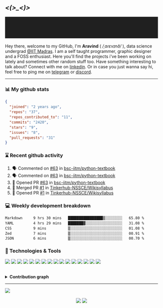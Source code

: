 &nbsp;

## *<(>_<)>*

<p align="center">
  <img src="https://github.com/aravinds-arv/aravinds-arv/blob/master/header.gif">
</p>

Hey there, welcome to my GitHub, I'm **Aravind** ( */ˌaɾɛvɪnð/* ), data science undergrad [@IIT Madras](https://study.iitm.ac.in/ds/). I am a self taught programmer, graphic designer and a FOSS enthusiast. Here you'll find the projects i've been working on lately and sometimes other random stuff too. Have something interesting to talk about? Connect with me on [linkedin](https://www.linkedin.com/in/aravinds-arv/). Or in case you just wanna say hi, feel free to ping me on [telegram](https://t.me/aravinds_arv) or [discord](https://discord.com/users/900961892774854677).

---

### 📊 My github stats

```json
{
  "joined": "2 years ago",
  "repos": "37",
  "repos_contributed_to": "11",
  "commits": "2420",
  "stars": "9",
  "issues": "8",
  "pull_requests": "31"
}
```

### ⌛ Recent github activity
<!--START_SECTION:activity-->
1. 🗣 Commented on [#63](https://github.com/bsc-iitm/python-textbook/pull/63#issuecomment-1748993486) in [bsc-iitm/python-textbook](https://github.com/bsc-iitm/python-textbook)
2. 🗣 Commented on [#63](https://github.com/bsc-iitm/python-textbook/pull/63#issuecomment-1748823858) in [bsc-iitm/python-textbook](https://github.com/bsc-iitm/python-textbook)
3. 💪 Opened PR [#63](https://github.com/bsc-iitm/python-textbook/pull/63) in [bsc-iitm/python-textbook](https://github.com/bsc-iitm/python-textbook)
4. 🎉 Merged PR [#1](https://github.com/Tinkerhub-NSSCE/Wikisyllabus/pull/1) in [Tinkerhub-NSSCE/Wikisyllabus](https://github.com/Tinkerhub-NSSCE/Wikisyllabus)
5. 💪 Opened PR [#1](https://github.com/Tinkerhub-NSSCE/Wikisyllabus/pull/1) in [Tinkerhub-NSSCE/Wikisyllabus](https://github.com/Tinkerhub-NSSCE/Wikisyllabus)
<!--END_SECTION:activity-->

### 💻 Weekly development breakdown
<!--START_SECTION:waka-->

```txt
Markdown     9 hrs 30 mins   ████████████████▒░░░░░░░░   65.80 %
YAML         4 hrs 29 mins   ███████▓░░░░░░░░░░░░░░░░░   31.08 %
CSS          9 mins          ▒░░░░░░░░░░░░░░░░░░░░░░░░   01.08 %
Zed          7 mins          ▒░░░░░░░░░░░░░░░░░░░░░░░░   00.91 %
JSON         6 mins          ▒░░░░░░░░░░░░░░░░░░░░░░░░   00.70 %
```

<!--END_SECTION:waka-->
  
### 🔧 Technologies & Tools
![](https://img.shields.io/badge/OS-Manjaro_KDE-informational?style=plastic&logo=manjaro&logoColor=white&color=2bbc8a)
![](https://img.shields.io/badge/Shell-Zsh-informational?style=plastic&logo=bash&logoColor=white&color=2bbc8a)
![](https://img.shields.io/badge/Editor-VS_Code-informational?style=plastic&logo=visualstudiocode&logoColor=white&color=2bbc8a)
![](https://img.shields.io/badge/Code-Python-informational?style=plastic&logo=python&logoColor=white&color=2bbc8a)
![](https://img.shields.io/badge/Code-C-informational?style=plastic&logo=c&logoColor=white&color=2bbc8a)
![](https://img.shields.io/badge/Code-C++-informational?style=plastic&logo=cplusplus&logoColor=white&color=2bbc8a)
![](https://img.shields.io/badge/Code-HTML5-informational?style=plastic&logo=html5&logoColor=white&color=2bbc8a)
![](https://img.shields.io/badge/Code-CSS3-informational?style=plastic&logo=css3&logoColor=white&color=2bbc8a)
![](https://img.shields.io/badge/Code-Bootstrap-informational?style=plastic&logo=bootstrap&logoColor=white&color=2bbc8a)
![](https://img.shields.io/badge/Code-SQL-informational?style=plastic&logo=SQLite&logoColor=white&color=2bbc8a)
![](https://img.shields.io/badge/Code-Flask-informational?style=plastic&logo=Flask&logoColor=white&color=2bbc8a)
![](https://img.shields.io/badge/Tool-Git-informational?style=plastic&logo=git&logoColor=white&color=2bbc8a)
![](https://img.shields.io/badge/Tool-GitHub-informational?style=plastic&logo=github&logoColor=white&color=2bbc8a)
![](https://img.shields.io/badge/Tool-Figma-informational?style=plastic&logo=figma&logoColor=white&color=2bbc8a)
![](https://img.shields.io/badge/Tool-Canva-informational?style=plastic&logo=canva&logoColor=white&color=2bbc8a)
![](https://img.shields.io/badge/Music-Spotify-informational?style=plastic&logo=spotify&logoColor=white&color=2bbc8a)

<br>
<details>
  <summary><b>Contribution graph</b></summary>
  <br>
  
  ![Aravind's github activity graph](https://github-readme-activity-graph.vercel.app/graph?username=aravinds-arv&theme=one-dark)
</details>

---

![](https://hit.yhype.me/github/profile?user_id=78845005)

<p align="center">
   <a href="https://github.com/aravinds-arv.gpg"><img src="https://img.shields.io/badge/GPG-0x45C6D0F31C7A42D7-informational?style=plastic&logo=gnuprivacyguard&logoColor=white&color=313131"></a>
    <img src="https://komarev.com/ghpvc/?username=aravinds-arv&color=313131&style=plastic&label=~+Profile+Hits&logo=twitter"
</p>
